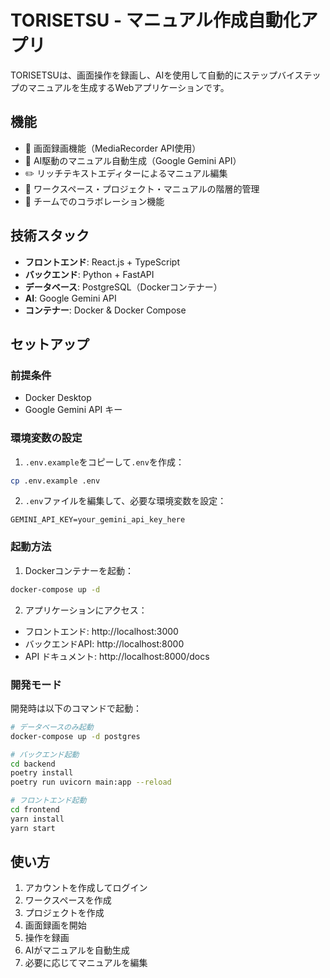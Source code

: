 # TORISETSU - マニュアル作成自動化アプリ

TORISETSUは、画面操作を録画し、AIを使用して自動的にステップバイステップのマニュアルを生成するWebアプリケーションです。

## 機能

- 🎥 画面録画機能（MediaRecorder API使用）
- 🤖 AI駆動のマニュアル自動生成（Google Gemini API）
- ✏️ リッチテキストエディターによるマニュアル編集
- 📁 ワークスペース・プロジェクト・マニュアルの階層的管理
- 👥 チームでのコラボレーション機能

## 技術スタック

- **フロントエンド**: React.js + TypeScript
- **バックエンド**: Python + FastAPI
- **データベース**: PostgreSQL（Dockerコンテナー）
- **AI**: Google Gemini API
- **コンテナー**: Docker & Docker Compose

## セットアップ

### 前提条件

- Docker Desktop
- Google Gemini API キー

### 環境変数の設定

1. `.env.example`をコピーして`.env`を作成：
```bash
cp .env.example .env
```

2. `.env`ファイルを編集して、必要な環境変数を設定：
```
GEMINI_API_KEY=your_gemini_api_key_here
```

### 起動方法

1. Dockerコンテナーを起動：
```bash
docker-compose up -d
```

2. アプリケーションにアクセス：
- フロントエンド: http://localhost:3000
- バックエンドAPI: http://localhost:8000
- API ドキュメント: http://localhost:8000/docs

### 開発モード

開発時は以下のコマンドで起動：

```bash
# データベースのみ起動
docker-compose up -d postgres

# バックエンド起動
cd backend
poetry install
poetry run uvicorn main:app --reload

# フロントエンド起動
cd frontend
yarn install
yarn start
```

## 使い方

1. アカウントを作成してログイン
2. ワークスペースを作成
3. プロジェクトを作成
4. 画面録画を開始
5. 操作を録画
6. AIがマニュアルを自動生成
7. 必要に応じてマニュアルを編集

